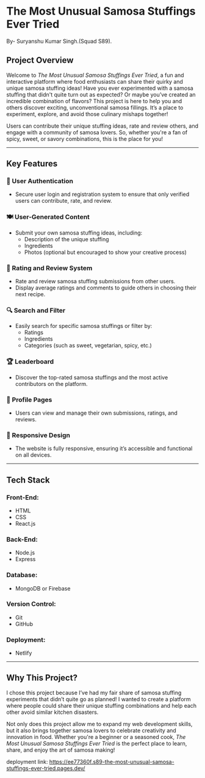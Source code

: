 # The Most Unusual Samosa Stuffings Ever Tried
By- Suryanshu Kumar Singh.(Squad S89).

## Project Overview
Welcome to *The Most Unusual Samosa Stuffings Ever Tried*, a fun and interactive platform where food enthusiasts can share their quirky and unique samosa stuffing ideas! Have you ever experimented with a samosa stuffing that didn't quite turn out as expected? Or maybe you’ve created an incredible combination of flavors? This project is here to help you and others discover exciting, unconventional samosa fillings. It’s a place to experiment, explore, and avoid those culinary mishaps together!

Users can contribute their unique stuffing ideas, rate and review others, and engage with a community of samosa lovers. So, whether you're a fan of spicy, sweet, or savory combinations, this is the place for you!

---

## Key Features

### 🔐 User Authentication
- Secure user login and registration system to ensure that only verified users can contribute, rate, and review.

### 🍽 User-Generated Content
- Submit your own samosa stuffing ideas, including:
  - Description of the unique stuffing
  - Ingredients
  - Photos (optional but encouraged to show your creative process)

### 🌟 Rating and Review System
- Rate and review samosa stuffing submissions from other users.
- Display average ratings and comments to guide others in choosing their next recipe.

### 🔍 Search and Filter
- Easily search for specific samosa stuffings or filter by:
  - Ratings
  - Ingredients
  - Categories (such as sweet, vegetarian, spicy, etc.)

### 🏆 Leaderboard
- Discover the top-rated samosa stuffings and the most active contributors on the platform.

### 👤 Profile Pages
- Users can view and manage their own submissions, ratings, and reviews.

### 📱 Responsive Design
- The website is fully responsive, ensuring it’s accessible and functional on all devices.

---

## Tech Stack
### Front-End:
- HTML
- CSS
- React.js

### Back-End:
- Node.js
- Express

### Database:
- MongoDB or Firebase

### Version Control:
- Git
- GitHub

### Deployment:
- Netlify

---

## Why This Project?
I chose this project because I’ve had my fair share of samosa stuffing experiments that didn’t quite go as planned! I wanted to create a platform where people could share their unique stuffing combinations and help each other avoid similar kitchen disasters.

Not only does this project allow me to expand my web development skills, but it also brings together samosa lovers to celebrate creativity and innovation in food. Whether you're a beginner or a seasoned cook, *The Most Unusual Samosa Stuffings Ever Tried* is the perfect place to learn, share, and enjoy the art of samosa making!


deployment link: https://ee77360f.s89-the-most-unusual-samosa-stuffings-ever-tried.pages.dev/